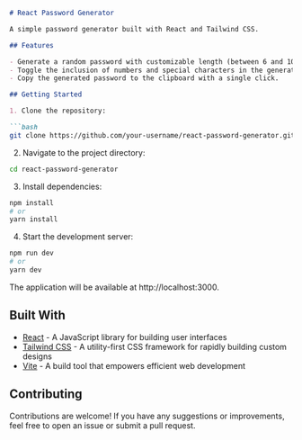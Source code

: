 
```markdown
# React Password Generator

A simple password generator built with React and Tailwind CSS.

## Features

- Generate a random password with customizable length (between 6 and 100 characters).
- Toggle the inclusion of numbers and special characters in the generated password.
- Copy the generated password to the clipboard with a single click.

## Getting Started

1. Clone the repository:

```bash
git clone https://github.com/your-username/react-password-generator.git
```

2. Navigate to the project directory:

```bash
cd react-password-generator
```

3. Install dependencies:

```bash
npm install
# or
yarn install
```

4. Start the development server:

```bash
npm run dev
# or
yarn dev
```

The application will be available at http://localhost:3000.

## Built With

- [React](https://reactjs.org/) - A JavaScript library for building user interfaces
- [Tailwind CSS](https://tailwindcss.com/) - A utility-first CSS framework for rapidly building custom designs
- [Vite](https://vitejs.dev/) - A build tool that empowers efficient web development

## Contributing

Contributions are welcome! If you have any suggestions or improvements, feel free to open an issue or submit a pull request.
